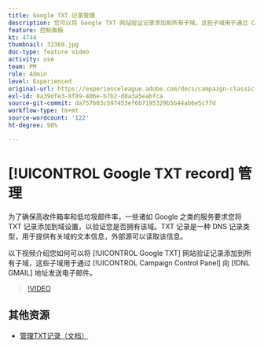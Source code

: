 ```yaml
---
title: Google TXT 记录管理
description: 您可以将 Google TXT 网站验证记录添加到所有子域，这些子域用于通过 Campaign 控制面板向 Gmail 地址发送电子邮件。
feature: 控制面板
kt: 4744
thumbnail: 32369.jpg
doc-type: feature video
activity: use
team: PM
role: Admin
level: Experienced
original-url: https://experienceleague.adobe.com/docs/campaign-classic-learn/tutorials/administrating/control-panel-acc/google-txt-record-management.html
exl-id: 0a39dfe3-8f89-406e-b7b2-d8a3a5eabfca
source-git-commit: da757603c597453ef6b7195329b5b44ab6e5c77d
workflow-type: tm+mt
source-wordcount: '122'
ht-degree: 90%

---
```


# [!UICONTROL Google TXT record] 管理

为了确保高收件箱率和低垃圾邮件率，一些诸如 Google 之类的服务要求您将 TXT 记录添加到域设置，以验证您是否拥有该域。TXT 记录是一种 DNS 记录类型，用于提供有关域的文本信息，外部源可以读取该信息。

以下视频介绍您如何可以将 [!UICONTROL Google TXT] 网站验证记录添加到所有子域，这些子域用于通过 [!UICONTROL Campaign Control Panel] 向 [!DNL GMAIL] 地址发送电子邮件。

>[!VIDEO](https://video.tv.adobe.com/v/32369?quality=12)

## 其他资源

* [管理TXT记录（文档）](https://experienceleague.adobe.com/docs/control-panel/using/subdomains-and-certificates/managing-txt-records.html)
